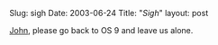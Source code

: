 Slug: sigh
Date: 2003-06-24
Title: "*Sigh*"
layout: post


<a href="http://daringfireball.net/2003/06/very_brief_comments_regarding_certain_of_todays_wwdc_announcements.html">John</a>, please go back to OS 9 and leave us alone.
